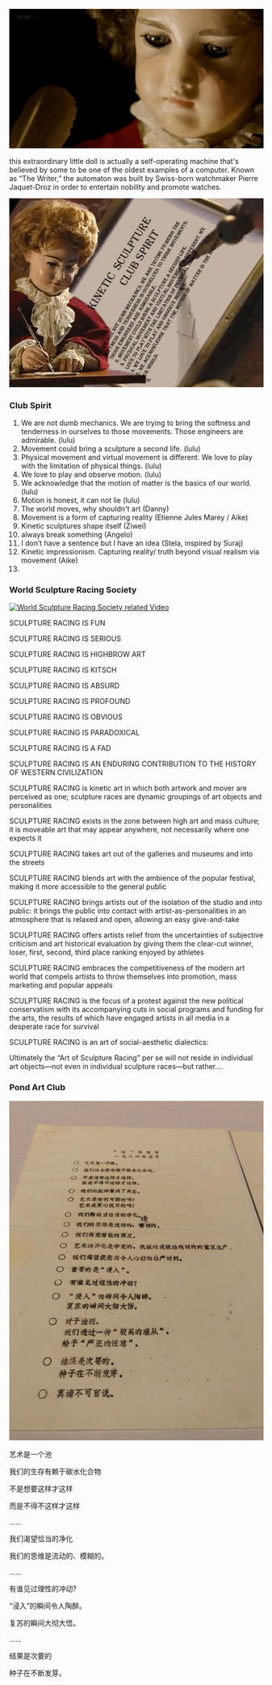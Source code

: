 ![image of an automata which is a machine full of mechanical moving part to write and draw something. The machine is made into the shape of a little boy](images/clubSpiritAutomata1.gif)

this extraordinary little doll is actually a self-operating machine that's believed by some to be one of the oldest examples of a computer. Known as “The Writer,” the automaton was built by Swiss-born watchmaker Pierre Jaquet-Droz in order to entertain nobility and promote watches. 

![The same machine, showing another perspective of this little boy what he is writing about, oh! He is writing the club spirit of this kinetic Sculpture club](images/kineticClubSpirit.jpg)


### Club Spirit
1. We are not dumb mechanics. We are trying to bring the softness and tenderness in ourselves to those movements. Those engineers are admirable. (lulu)
2. Movement could bring a sculpture a second life. (lulu)
3. Physical movement and virtual movement is different. We love to play with the limitation of physical things. (lulu)
4. We love to play and observe motion. (lulu)
5. We acknowledge that the motion of matter is the basics of our world. (lulu)
6. Motion is honest, it can not lie (lulu)
7. The world moves, why shouldn't art (Danny)
8. Movement is a form of capturing reality (Etienne Jules Marey / Aike)
9. Kinetic sculptures shape itself (Ziwei)
10. always break something (Angelo)
11. I don’t have a sentence but I have an idea (Stela, inspired by Suraj)
12. Kinetic impressionism. Capturing reality/ truth beyond visual realism via movement (Aike)
13.

### World Sculpture Racing Society

[![World Sculpture Racing Society related Video](http://www.sculptureracing.org/wp-content/uploads/2014/12/WSR.jpg)](https://www.youtube.com/watch?v=DJpq765HIBE)

SCULPTURE RACING IS FUN

SCULPTURE RACING IS SERIOUS

SCULPTURE RACING IS HIGHBROW ART

SCULPTURE RACING IS KITSCH

SCULPTURE RACING IS ABSURD

SCULPTURE RACING IS PROFOUND

SCULPTURE RACING IS OBVIOUS

SCULPTURE RACING IS PARADOXICAL

SCULPTURE RACING IS A FAD

SCULPTURE RACING IS AN ENDURING CONTRIBUTION TO THE HISTORY OF WESTERN CIVILIZATION

SCULPTURE RACING is kinetic art in which both artwork and mover are perceived as one; sculpture races are dynamic groupings of art objects and personalities

SCULPTURE RACING exists in the zone between high art and mass culture; it is moveable art that may appear anywhere, not necessarily where one expects it

SCULPTURE RACING takes art out of the galleries and museums and into the streets

SCULPTURE RACING blends art with the ambience of the popular festival, making it more accessible to the general public

SCULPTURE RACING brings artists out of the isolation of the studio and into public: it brings the public into contact with artist-as-personalities in an atmosphere that is relaxed and open, allowing an easy give-and-take

SCULPTURE RACING offers artists relief from the uncertainties of subjective criticism and art historical evaluation by giving them the clear-cut winner, loser, first, second, third place ranking enjoyed by athletes

SCULPTURE RACING embraces the competitiveness of the modern art world that compels artists to throw themselves into promotion, mass marketing and popular appeals

SCULPTURE RACING is the focus of a protest against the new political conservatism with its accompanying cuts in social programs and funding for the arts, the results of which have engaged artists in all media in a desperate race for survival

SCULPTURE RACING is an art of social-aesthetic dialectics:

Ultimately the “Art of Sculpture Racing” per se will not reside in individual art objects—not even in individual sculpture races—but rather….

### Pond Art Club

![pond art club's testimony for what they believe](/images/池社.jpg)

艺术是一个池

我们的生存有赖于碳水化合物

不是想要这样才这样

而是不得不这样才这样

……

我们渴望恰当的净化

我们的思维是流动的、模糊的。

……

有谁见过理性的冲动?

“浸入”的瞬间令人陶醉。

复苏的瞬间大彻大悟。

……

结果是次要的

种子在不断发芽。